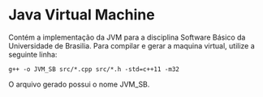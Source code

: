 # Java Virtual Machine

Contém a implementação da JVM para a disciplina Software Básico 
da Universidade de Brasilia. Para compilar e gerar a maquina virtual, 
utilize a seguinte linha:
```
g++ -o JVM_SB src/*.cpp src/*.h -std=c++11 -m32
```
O arquivo gerado possui o nome JVM_SB. 
